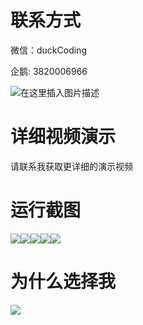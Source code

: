 # 联系方式

微信：duckCoding

企鹅: 3820006966

![在这里插入图片描述](http://upload.cxycsx.vip/91ab4bcb4f2c4c6db86365bb6d6e9c62.jpeg)

# 详细视频演示

请联系我获取更详细的演示视频

# 运行截图

![](http://www.bysj52.com/uploadfile/ueditor/image/202306/%E6%AF%95%E8%AE%BEssm065%E5%9F%BA%E4%BA%8EJAVAWEB%E6%8A%80%E6%9C%AF%E5%A4%A7%E5%81%A5%E5%BA%B7%E7%BB%BC%E5%90%88%E5%92%A8%E8%AF%A2%E9%97%AE%E8%AF%8A%E5%B9%B3%E5%8F%B0%E7%9A%84+jsp%E6%AF%95%E4%B8%9A%E8%AE%BE%E8%AE%A1/2.png)![](http://www.bysj52.com/uploadfile/ueditor/image/202306/%E6%AF%95%E8%AE%BEssm065%E5%9F%BA%E4%BA%8EJAVAWEB%E6%8A%80%E6%9C%AF%E5%A4%A7%E5%81%A5%E5%BA%B7%E7%BB%BC%E5%90%88%E5%92%A8%E8%AF%A2%E9%97%AE%E8%AF%8A%E5%B9%B3%E5%8F%B0%E7%9A%84+jsp%E6%AF%95%E4%B8%9A%E8%AE%BE%E8%AE%A1/4.png)![](http://www.bysj52.com/uploadfile/ueditor/image/202306/%E6%AF%95%E8%AE%BEssm065%E5%9F%BA%E4%BA%8EJAVAWEB%E6%8A%80%E6%9C%AF%E5%A4%A7%E5%81%A5%E5%BA%B7%E7%BB%BC%E5%90%88%E5%92%A8%E8%AF%A2%E9%97%AE%E8%AF%8A%E5%B9%B3%E5%8F%B0%E7%9A%84+jsp%E6%AF%95%E4%B8%9A%E8%AE%BE%E8%AE%A1/3.png)![](http://www.bysj52.com/uploadfile/ueditor/image/202306/%E6%AF%95%E8%AE%BEssm065%E5%9F%BA%E4%BA%8EJAVAWEB%E6%8A%80%E6%9C%AF%E5%A4%A7%E5%81%A5%E5%BA%B7%E7%BB%BC%E5%90%88%E5%92%A8%E8%AF%A2%E9%97%AE%E8%AF%8A%E5%B9%B3%E5%8F%B0%E7%9A%84+jsp%E6%AF%95%E4%B8%9A%E8%AE%BE%E8%AE%A1/1.png)![](http://www.bysj52.com/uploadfile/ueditor/image/202306/%E6%AF%95%E8%AE%BEssm065%E5%9F%BA%E4%BA%8EJAVAWEB%E6%8A%80%E6%9C%AF%E5%A4%A7%E5%81%A5%E5%BA%B7%E7%BB%BC%E5%90%88%E5%92%A8%E8%AF%A2%E9%97%AE%E8%AF%8A%E5%B9%B3%E5%8F%B0%E7%9A%84+jsp%E6%AF%95%E4%B8%9A%E8%AE%BE%E8%AE%A1/5.png)

# 为什么选择我

![](http://upload.cxycsx.vip/%E7%A8%8B%E5%BA%8F%E8%AE%BE%E8%AE%A1.png)

